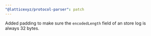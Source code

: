```yaml
---
"@latticexyz/protocol-parser": patch
---
```


Added padding to make sure the `encodedLength` field of an store log is always 32 bytes.

